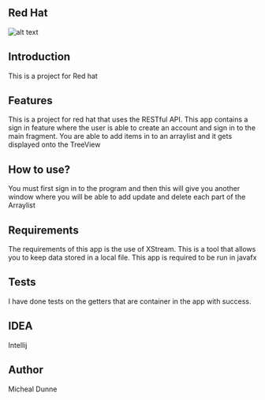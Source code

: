 ## Red Hat
![alt text](https://upload.wikimedia.org/wikipedia/sco/thumb/6/6c/RedHat.svg/1280px-RedHat.svg.png)

Introduction
------------
This is a project for Red hat

Features
--------
This is a project for red hat that uses the RESTful API.
This app contains a sign in feature where the user is able to create an account and sign in to the main fragment.
You are able to add items in to an arraylist and it gets displayed onto the TreeView

How to use?
-----------
You must first sign in to the program and then this will give you another window
where you will be able to add update and delete each part of the Arraylist

Requirements
------------
The requirements of this app is the use of XStream. This is a tool that allows you to keep data stored in a local file.
This app is required to be run in javafx

Tests
-----
I have done tests on the getters that are container in the app with success.

IDEA
----
Intellij

Author
------
Micheal Dunne